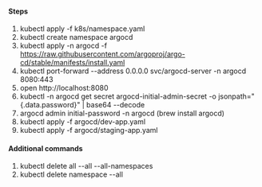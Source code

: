 #### Steps
1. kubectl apply -f k8s/namespace.yaml
2. kubectl create namespace argocd
3. kubectl apply -n argocd -f https://raw.githubusercontent.com/argoproj/argo-cd/stable/manifests/install.yaml
4. kubectl port-forward --address 0.0.0.0 svc/argocd-server -n argocd 8080:443
5. open http://localhost:8080
6. kubectl -n argocd get secret argocd-initial-admin-secret -o jsonpath="{.data.password}" | base64 --decode
7. argocd admin initial-password -n argocd (brew install argocd)
8. kubectl apply -f argocd/dev-app.yaml
9. kubectl apply -f argocd/staging-app.yaml



#### Additional commands
1. kubectl delete all --all --all-namespaces
2. kubectl delete namespace --all